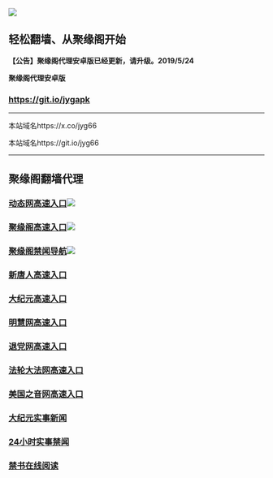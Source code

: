 ![](https://raw.githubusercontent.com/hao369/a/master/j.jpg)



## 轻松翻墙、从聚缘阁开始



**【公告】聚缘阁代理安卓版已经更新，请升级。2019/5/24**

 
**聚缘阁代理安卓版**
### https://git.io/jygapk  

***

本站域名https://x.co/jyg66 

本站域名https://git.io/jyg66



***




## 聚缘阁翻墙代理 


### [动态网高速入口](http://5a.59uap.xyz/eerw/505)![](http://tupian.425e.eu.org/jygdl.gif)

### [聚缘阁高速入口](https://19zpponzp1.execute-api.ap-northeast-2.amazonaws.com/jyg)![](http://tupian.425e.eu.org/jyg.gif)


### [聚缘阁禁闻导航](https://083z9s2fs8.execute-api.ap-northeast-2.amazonaws.com/2)![](http://tupian.425e.eu.org/jyg.gif)




### [新唐人高速入口](http://5a.59uap.xyz/eerw/5)

### [大纪元高速入口](http://5a.59uap.xyz/eerw/7)

### [明慧网高速入口](http://5a.59uap.xyz/eerw/3)

### [退党网高速入口](http://5a.59uap.xyz/eerw/8)

### [法轮大法网高速入口](http://5a.59uap.xyz/eerw/15)

### [美国之音网高速入口](http://5a.59uap.xyz/eerw/18)












### [大纪元实事新闻](https://git.io/fjmgE)

### [24小时实事禁闻](https://git.io/fj3Go)

### [禁书在线阅读](https://git.io/fjJ5Z)






